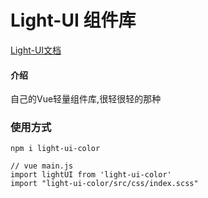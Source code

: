 # Light-UI 组件库
[Light-UI文档](https://caohuiboss.gitee.io/blog/views/Light-UI/light-ui.html)


#### 介绍
自己的Vue轻量组件库,很轻很轻的那种


### 使用方式
```
npm i light-ui-color

// vue main.js
import lightUI from 'light-ui-color'
import "light-ui-color/src/css/index.scss"

```

